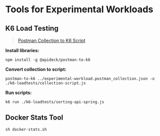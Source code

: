 # Tools for Experimental Workloads

## K6 Load Testing

> [Postman Collection to K6 Script](https://k6.io/blog/load-testing-with-postman-collections/)

__Install libraries:__

```shell
npm install -g @apideck/postman-to-k6
```

__Convert collection to script:__

```shell
postman-to-k6 ../experimental-workload.postman_collection.json -o ./k6-loadtests/collection-script.js
```

__Run scripts:__

```shell
k6 run ./k6-loadtests/sorting-api-spring.js
```

## Docker Stats Tool

```shell
sh docker-stats.sh
```
